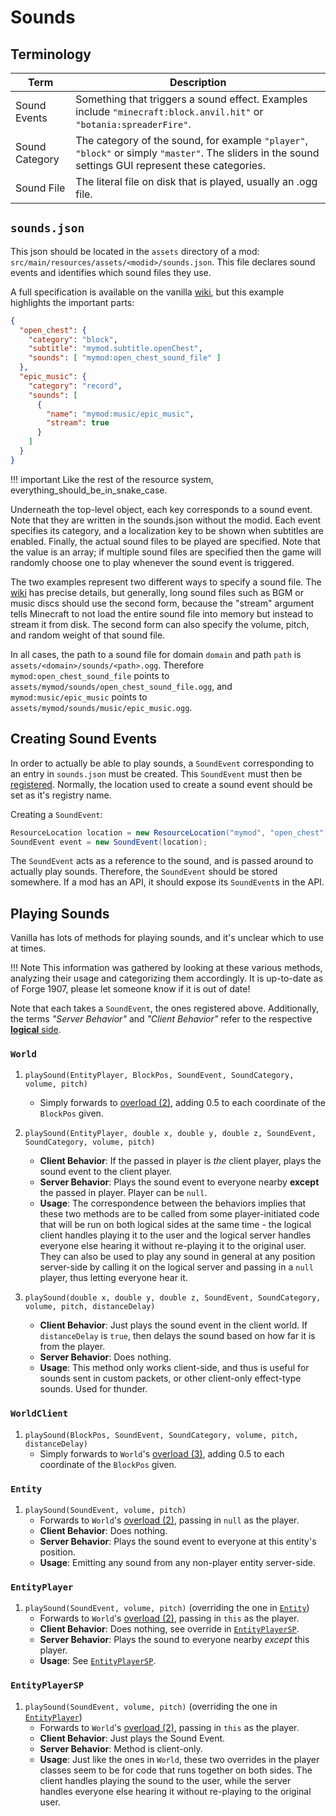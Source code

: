 Sounds
======

Terminology
-----------

| Term | Description |
|----------------|----------------|
|  Sound Events  | Something that triggers a sound effect. Examples include `"minecraft:block.anvil.hit"` or `"botania:spreaderFire"`. |
| Sound Category | The category of the sound, for example `"player"`, `"block"` or simply `"master"`. The sliders in the sound settings GUI represent these categories. |
|   Sound File   | The literal file on disk that is played, usually an .ogg file. |

`sounds.json`
-------------

This json should be located in the `assets` directory of a mod: `src/main/resources/assets/<modid>/sounds.json`. This file declares sound events and identifies which sound files they use.

A full specification is available on the vanilla [wiki][], but this example highlights the important parts:

```json
{
  "open_chest": {
    "category": "block",
    "subtitle": "mymod.subtitle.openChest",
    "sounds": [ "mymod:open_chest_sound_file" ]
  },
  "epic_music": {
    "category": "record",
    "sounds": [
      {
        "name": "mymod:music/epic_music",
        "stream": true
      }
    ]
  }
}
```

!!! important
    Like the rest of the resource system, everything_should_be_in_snake_case.

Underneath the top-level object, each key corresponds to a sound event. Note that they are written in the sounds.json without the modid. Each event specifies its category, and a localization key to be shown when subtitles are enabled. Finally, the actual sound files to be played are specified. Note that the value is an array; if multiple sound files are specified then the game will randomly choose one to play whenever the sound event is triggered.

The two examples represent two different ways to specify a sound file. The [wiki][] has precise details, but generally, long sound files such as BGM or music discs should use the second form, because the "stream" argument tells Minecraft to not load the entire sound file into memory but instead to stream it from disk. The second form can also specify the volume, pitch, and random weight of that sound file.

In all cases, the path to a sound file for domain `domain` and path `path` is `assets/<domain>/sounds/<path>.ogg`. Therefore `mymod:open_chest_sound_file` points to `assets/mymod/sounds/open_chest_sound_file.ogg`, and `mymod:music/epic_music` points to `assets/mymod/sounds/music/epic_music.ogg`.

Creating Sound Events
---------------------

In order to actually be able to play sounds, a `SoundEvent` corresponding to an entry in `sounds.json` must be created. This `SoundEvent` must then be [registered][registration]. Normally, the location used to create a sound event should be set as it's registry name.

Creating a `SoundEvent`:

```java
ResourceLocation location = new ResourceLocation("mymod", "open_chest");
SoundEvent event = new SoundEvent(location);
```

The `SoundEvent` acts as a reference to the sound, and is passed around to actually play sounds. Therefore, the `SoundEvent` should be stored somewhere. If a mod has an API, it should expose its `SoundEvent`s in the API.

Playing Sounds
--------------

Vanilla has lots of methods for playing sounds, and it's unclear which to use at times.

!!! Note
    This information was gathered by looking at these various methods, analyzing their usage and categorizing them accordingly. It is up-to-date as of Forge 1907, please let someone know if it is out of date!

Note that each takes a `SoundEvent`, the ones registered above. Additionally, the terms *"Server Behavior"* and *"Client Behavior"* refer to the respective [**logical** side][sides].

### `World`

1. <a name="world-playsound-pbecvp"></a> `playSound(EntityPlayer, BlockPos, SoundEvent, SoundCategory, volume, pitch)`
    - Simply forwards to [overload (2)](#world-playsound-pxyzecvp), adding 0.5 to each coordinate of the `BlockPos` given.

2. <a name="world-playsound-pxyzecvp"></a> `playSound(EntityPlayer, double x, double y, double z, SoundEvent, SoundCategory, volume, pitch)`
    - **Client Behavior**: If the passed in player is *the* client player, plays the sound event to the client player.
    - **Server Behavior**: Plays the sound event to everyone nearby **except** the passed in player. Player can be `null`.
    - **Usage**: The correspondence between the behaviors implies that these two methods are to be called from some player-initiated code that will be run on both logical sides at the same time - the logical client handles playing it to the user and the logical server handles everyone else hearing it without re-playing it to the original user.
       They can also be used to play any sound in general at any position server-side by calling it on the logical server and passing in a `null` player, thus letting everyone hear it.

3. <a name="world-playsound-xyzecvpd"></a> `playSound(double x, double y, double z, SoundEvent, SoundCategory, volume, pitch, distanceDelay)`
    - **Client Behavior**: Just plays the sound event in the client world. If `distanceDelay` is `true`, then delays the sound based on how far it is from the player.
    - **Server Behavior**: Does nothing.
    - **Usage**: This method only works client-side, and thus is useful for sounds sent in custom packets, or other client-only effect-type sounds. Used for thunder.

### `WorldClient`

1. <a name="worldclient-playsound-becvpd"></a> `playSound(BlockPos, SoundEvent, SoundCategory, volume, pitch, distanceDelay)`
    - Simply forwards to `World`'s [overload (3)](#world-playsound-xyzecvpd), adding 0.5 to each coordinate of the `BlockPos` given.

### `Entity`

1. <a name="entity-playsound-evp"></a> `playSound(SoundEvent, volume, pitch)`
    - Forwards to `World`'s [overload (2)](#world-playsound-pxyzecvp), passing in `null` as the player.
    - **Client Behavior**: Does nothing.
    - **Server Behavior**: Plays the sound event to everyone at this entity's position.
    - **Usage**: Emitting any sound from any non-player entity server-side.

### `EntityPlayer`

1. <a name="entityplayer-playsound-evp"></a> `playSound(SoundEvent, volume, pitch)` (overriding the one in [`Entity`](#entity-playsound-evp))
    - Forwards to `World`'s [overload (2)](#world-playsound-pxyzecvp), passing in `this` as the player.
    - **Client Behavior**: Does nothing, see override in [`EntityPlayerSP`](#entityplayersp-playsound-evp).
    - **Server Behavior**: Plays the sound to everyone nearby *except* this player.
    - **Usage**: See [`EntityPlayerSP`](#entityplayersp-playsound-evp).

### `EntityPlayerSP`

1. <a name="entityplayersp-playsound-evp"></a> `playSound(SoundEvent, volume, pitch)` (overriding the one in [`EntityPlayer`](#entityplayer-playsound-evp))
    - Forwards to `World`'s [overload (2)](#world-playsound-pxyzecvp), passing in `this` as the player.
    - **Client Behavior**: Just plays the Sound Event.
    - **Server Behavior**: Method is client-only.
    - **Usage**: Just like the ones in `World`, these two overrides in the player classes seem to be for code that runs together on both sides. The client handles playing the sound to the user, while the server handles everyone else hearing it without re-playing to the original user.

[wiki]: http://minecraft.gamepedia.com/Sounds.json
[registration]: ../concepts/registries.md#registering-things
[sides]: ../concepts/sides.md
